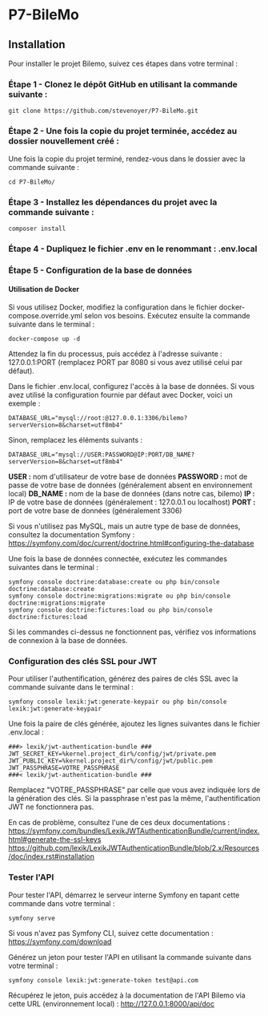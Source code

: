 # P7-BileMo

## Installation

Pour installer le projet Bilemo, suivez ces étapes dans votre terminal :

### Étape 1 - Clonez le dépôt GitHub en utilisant la commande suivante :

```
git clone https://github.com/stevenoyer/P7-BileMo.git
```

### Étape 2 - Une fois la copie du projet terminée, accédez au dossier nouvellement créé :

Une fois la copie du projet terminé, rendez-vous dans le dossier avec la commande suivante :

```
cd P7-BileMo/
```

### Étape 3 - Installez les dépendances du projet avec la commande suivante :

```
composer install
```

### Étape 4 - Dupliquez le fichier .env en le renommant : .env.local

### Étape 5 - Configuration de la base de données

#### Utilisation de Docker

Si vous utilisez Docker, modifiez la configuration dans le fichier docker-compose.override.yml selon vos besoins. Exécutez ensuite la commande suivante dans le terminal :

```
docker-compose up -d
```

Attendez la fin du processus, puis accédez à l'adresse suivante : 127.0.0.1:PORT (remplacez PORT par 8080 si vous avez utilisé celui par défaut).

Dans le fichier .env.local, configurez l'accès à la base de données. Si vous avez utilisé la configuration fournie par défaut avec Docker, voici un exemple :

```
DATABASE_URL="mysql://root:@127.0.0.1:3306/bilemo?serverVersion=8&charset=utf8mb4"
```

Sinon, remplacez les éléments suivants :

```
DATABASE_URL="mysql://USER:PASSWORD@IP:PORT/DB_NAME?serverVersion=8&charset=utf8mb4"
```

**USER :** nom d'utilisateur de votre base de données
**PASSWORD :** mot de passe de votre base de données (généralement absent en environnement local)
**DB_NAME :** nom de la base de données (dans notre cas, bilemo)
**IP :** IP de votre base de données (généralement : 127.0.0.1 ou localhost)
**PORT :** port de votre base de données (généralement 3306)

Si vous n'utilisez pas MySQL, mais un autre type de base de données, consultez la documentation Symfony :
https://symfony.com/doc/current/doctrine.html#configuring-the-database

Une fois la base de données connectée, exécutez les commandes suivantes dans le terminal :

```
symfony console doctrine:database:create ou php bin/console doctrine:database:create
symfony console doctrine:migrations:migrate ou php bin/console doctrine:migrations:migrate
symfony console doctrine:fictures:load ou php bin/console doctrine:fictures:load
```

Si les commandes ci-dessus ne fonctionnent pas, vérifiez vos informations de connexion à la base de données.

### Configuration des clés SSL pour JWT

Pour utiliser l'authentification, générez des paires de clés SSL avec la commande suivante dans le terminal :

```
symfony console lexik:jwt:generate-keypair ou php bin/console lexik:jwt:generate-keypair
```

Une fois la paire de clés générée, ajoutez les lignes suivantes dans le fichier .env.local :

```
###> lexik/jwt-authentication-bundle ###
JWT_SECRET_KEY=%kernel.project_dir%/config/jwt/private.pem
JWT_PUBLIC_KEY=%kernel.project_dir%/config/jwt/public.pem
JWT_PASSPHRASE=VOTRE_PASSPHRASE
###< lexik/jwt-authentication-bundle ###
```

Remplacez "VOTRE_PASSPHRASE" par celle que vous avez indiquée lors de la génération des clés. Si la passphrase n'est pas la même, l'authentification JWT ne fonctionnera pas.

En cas de problème, consultez l'une de ces deux documentations :
https://symfony.com/bundles/LexikJWTAuthenticationBundle/current/index.html#generate-the-ssl-keys
https://github.com/lexik/LexikJWTAuthenticationBundle/blob/2.x/Resources/doc/index.rst#installation

### Tester l'API

Pour tester l'API, démarrez le serveur interne Symfony en tapant cette commande dans votre terminal :

```
symfony serve
```

Si vous n'avez pas Symfony CLI, suivez cette documentation :
https://symfony.com/download

Générez un jeton pour tester l'API en utilisant la commande suivante dans votre terminal :

```
symfony console lexik:jwt:generate-token test@api.com
```

Récupérez le jeton, puis accédez à la documentation de l'API Bilemo via cette URL (environnement local) :
http://127.0.0.1:8000/api/doc
